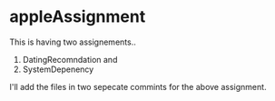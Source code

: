 # appleAssignment
This is having two assignements..

1. DatingRecomndation and
2. SystemDepenency


I'll add the files in two sepecate commints for the above assignment.
